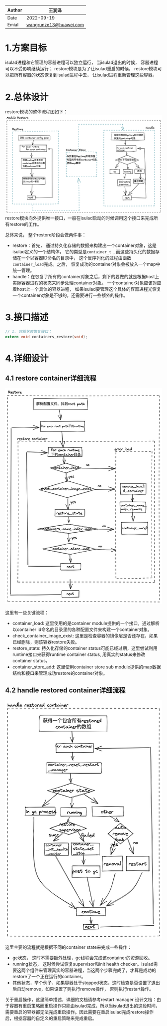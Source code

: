 
|Author | 王润泽      |
|------ | ---------- |
| Date  | 2022-09-19 |
| Emial | wangrunze13@huawei.com|


# 1.方案目标
isulad进程和它管理的容器进程可以独立运行， 当isulad退出的时候， 容器进程可以不受影响继续运行； restore模块是为了让isulad重启的时候， restore模块可以把所有容器的状态恢复到isulad进程中去， 让isulad进程重新管理这些容器。

# 2.总体设计
restore模块的整体流程图如下：
![restore](../../../images/restore_overview.png)
restore模块向外提供唯一接口，一般在isulad启动的时候调用这个接口来完成所有restore的工作。

总体来说， 整个restore阶段会做两件事：
* restore：首先， 通过持久化存储的数据来构建出一个container对象，这是isulad定义的一个结构体， 它的类型是`container_t `, 而这些持久化的数据存储在一个以容器ID命名的目录中， 这个反序列化的过程由函数`container_load`完成。之后， 恢复成功的container对象会被放入一个map中统一管理。
* handle：在恢复了所有的container对象之后，剩下的要做的就是根据host上实际容器进程的状态来同步处理container对象。 一个container对象应该对应着host上一个具体的容器进程， 如果isulad要管理这个具体的容器进程光恢复一个container对象是不够的，还需要进行一些额外的操作。


# 3.接口描述
```c
// 1. 容器状态恢复接口；
extern void containers_restore(void);
```

# 4.详细设计
## 4.1 restore container详细流程
![restore detail](../../../images/restore_detail.png)

这里有一些关键流程：
* container_load: 这里使用的是container module提供的一个接口，通过解析以container id命名的目录里的各种配置文件来构建一个container对象。
* check_container_image_exist: 这里是检查容器的镜像层是否还存在，如果已经删除，则该容器restore失败。
* restore_state: 持久化存储的container status可能已经过期，这里尝试利用runtime接口来获得runtime container status, 用真实的status来修改container status。
* container_store_add: 这里使用container store sub module提供的map数据结构和接口来管理成功restore的container对象。 

## 4.2 handle restored container详细流程
![handle detail](../../../images/restore_handle_detail.png)

这里主要的流程就是根据不同的container state来完成一些操作：
* gc状态， 这时不需要额外处理，gc线程会完成该container的资源回收。
* running状态， 这时候尝试恢复supervisor和init health checker。isulad需要这两个组件来管理真实的容器进程，当这两个步骤完成了，才算是成功的restore了一个正在运行的container。
* 其他状态，举个例子，如果容器处于stopped状态，这时检查是否设置了退出后自动remove，如果设置了则执行remove操作， 否则执行restart操作。

关于重启操作，这里简单描述，详细的文档请参考restart manager 设计文档：由于容器有重启策略而重启操作只能由isulad完成，所以当isulad退出的这段时间，需要重启的容器都无法完成重启操作。因此需要在重启isulad完成restore操作后，根据容器的自定义的重启策略来完成重启。
